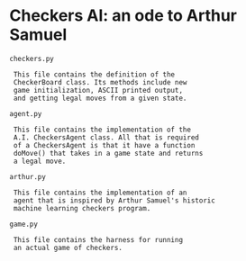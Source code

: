 Checkers AI: an ode to Arthur Samuel
=====================================
 
 `checkers.py`
 
     This file contains the definition of the
     CheckerBoard class. Its methods include new
     game initialization, ASCII printed output,
     and getting legal moves from a given state.
 
 `agent.py`
 
     This file contains the implementation of the
     A.I. CheckersAgent class. All that is required
     of a CheckersAgent is that it have a function
     doMove() that takes in a game state and returns
     a legal move.
 
 `arthur.py`
 
     This file contains the implementation of an
     agent that is inspired by Arthur Samuel's historic
     machine learning checkers program.
 
 `game.py`
 
     This file contains the harness for running
     an actual game of checkers.
